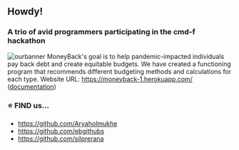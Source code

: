 ## Howdy!
### A trio of avid programmers participating in the cmd-f hackathon

![ourbanner](https://i.gyazo.com/08eb637d827e73879e2d210fa2b91484.png)
MoneyBack's goal is to help pandemic-impacted individuals pay back debt and create equitable budgets. We have created a functioning program that recommends different budgeting methods and calculations for each type.
Website URL: https://moneyback-1.herokuapp.com/
([documentation](https://express.adobe.com/page/7a47DgTkHwglV/))
### **⭐ FIND us...** 
- https://github.com/Aryaholmukhe
- https://github.com/ebgithubs
- https://github.com/silprerana
